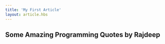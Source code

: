 ```yaml
---
title: 'My First Article'
layout: article.hbs 
---
```


## Some Amazing Programming Quotes by Rajdeep